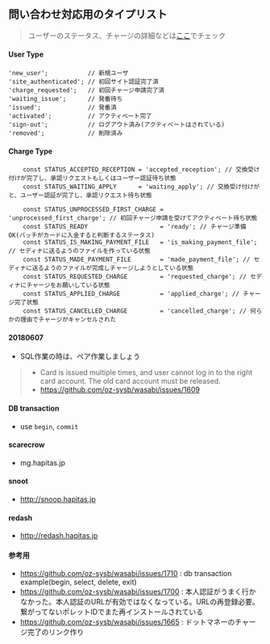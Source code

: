 ## 問い合わせ対応用のタイプリスト
> ユーザーのステータス、チャージの詳細などは[ここ](https://admin.pollet.tech/)でチェック

#### User Type
```
'new_user';           // 新規ユーザ
'site_authenticated'; // 初回サイト認証完了済
'charge_requested';   // 初回チャージ申請完了済
'waiting_issue';      // 発番待ち
'issued';             // 発番済
'activated';          // アクティベート完了
'sign-out';           // ログアウト済み(アクティベートはされている)
'removed';            // 削除済み
```
#### Charge Type
```
    const STATUS_ACCEPTED_RECEPTION = 'accepted_reception'; // 交換受け付けが完了し、承認リクエストもしくはユーザー認証待ち状態
    const STATUS_WAITING_APPLY      = 'waiting_apply'; // 交換受け付けがと、ユーザー認証が完了し、承認リクエスト待ち状態
    
    const STATUS_UNPROCESSED_FIRST_CHARGE = 'unprocessed_first_charge'; // 初回チャージ申請を受けてアクティベート待ち状態
    const STATUS_READY                    = 'ready'; // チャージ準備OK(バッチがカードに入金すると判断するステータス)
    const STATUS_IS_MAKING_PAYMENT_FILE   = 'is_making_payment_file'; // セディナに送るようのファイルを作っている状態
    const STATUS_MADE_PAYMENT_FILE        = 'made_payment_file'; // セディナに送るようのファイルが完成しチャージしようとしている状態
    const STATUS_REQUESTED_CHARGE         = 'requested_charge'; // セディナにチャージをお願いしている状態
    const STATUS_APPLIED_CHARGE           = 'applied_charge'; // チャージ完了状態
    const STATUS_CANCELLED_CHARGE         = 'cancelled_charge'; // 何らかの理由でチャージがキャンセルされた
```
#### 20180607
- SQL作業の時は、ペア作業しましょう
> - Card is issued multiple times, and user cannot log in to the right card account. The old card account must be released.
> - https://github.com/oz-sysb/wasabi/issues/1609

#### DB transaction
- use `begin`, `commit`

#### scarecrow
- mg.hapitas.jp

#### snoot
- http://snoop.hapitas.jp

#### redash
- http://redash.hapitas.jp

#### 参考用
- https://github.com/oz-sysb/wasabi/issues/1710 : db transaction example(begin, select, delete, exit)
- https://github.com/oz-sysb/wasabi/issues/1700 : 本人認証がうまく行かなかった。本人認証のURLが有効ではなくなっている。URLの再登録必要。繋がってないポレットIDでまた再インストールされている
- https://github.com/oz-sysb/wasabi/issues/1665 : ドットマネーのチャージ完了のリンク作り